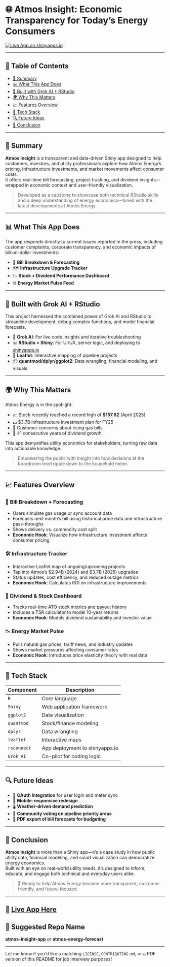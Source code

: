 # 🌐 Atmos Insight: Economic Transparency for Today’s Energy Consumers

[![Live App on shinyapps.io](https://img.shields.io/badge/Live%20App-Atmos%20Insight-brightgreen?style=flat&logo=R)](https://mmcdonald411.shinyapps.io/AtmosInsight2025/)

---

## 📌 Table of Contents  
- [🚀 Summary](#-summary)  
- [📊 What This App Does](#-what-this-app-does)  
- [🧠 Built with Grok AI + RStudio](#-built-with-grok-ai--rstudio)  
- [🌍 Why This Matters](#-why-this-matters)  
- [📈 Features Overview](#-features-overview)  
- [🧰 Tech Stack](#-tech-stack)  
- [🔍 Future Ideas](#-future-ideas)  
- [🏁 Conclusion](#-conclusion)

---

## 🚀 Summary  
**Atmos Insight** is a transparent and data-driven Shiny app designed to help customers, investors, and utility professionals explore how Atmos Energy’s pricing, infrastructure investments, and market movements affect consumer costs.  
It offers real-time bill forecasting, project tracking, and dividend insights—wrapped in economic context and user-friendly visualization.

> Developed as a capstone to showcase both technical RStudio skills and a deep understanding of energy economics—timed with the latest developments at Atmos Energy.

---

## 📊 What This App Does  
The app responds directly to current issues reported in the press, including customer complaints, corporate transparency, and economic impacts of billion-dollar investments:

- 🔢 **Bill Breakdown & Forecasting**  
- 🗺️ **Infrastructure Upgrade Tracker**  
- 📉 **Stock + Dividend Performance Dashboard**  
- 🌐 **Energy Market Pulse Feed**

---

## 🧠 Built with Grok AI + RStudio  
This project harnessed the combined power of Grok AI and RStudio to streamline development, debug complex functions, and model financial forecasts.

- 🧠 **Grok AI**: For live code insights and iterative troubleshooting  
- 📊 **RStudio + Shiny**: For UI/UX, server logic, and deploying to [shinyapps.io](https://www.shinyapps.io)  
- 🌿 **Leaflet**: Interactive mapping of pipeline projects  
- 📦 **quantmod/dplyr/ggplot2**: Data wrangling, financial modeling, and visuals

---

## 🌍 Why This Matters  
Atmos Energy is in the spotlight:
- 📈 Stock recently reached a record high of **$157.62** (April 2025)
- 💵 $3.7B infrastructure investment plan for FY25
- 💬 Customer concerns about rising gas bills
- 🔁 41 consecutive years of dividend growth  

This app demystifies utility economics for stakeholders, turning raw data into actionable knowledge.

> Empowering the public with insight into how decisions at the boardroom level ripple down to the household meter.

---

## 📈 Features Overview

### 🧾 Bill Breakdown + Forecasting  
- Users simulate gas usage or sync account data  
- Forecasts next month’s bill using historical price data and infrastructure pass-throughs  
- Shows delivery vs. commodity cost split  
- **Economic Hook**: Visualize how infrastructure investment affects consumer pricing

### 🛠️ Infrastructure Tracker  
- Interactive Leaflet map of ongoing/upcoming projects  
- Tap into Atmos’s $2.94B (2024) and $3.7B (2025) upgrades  
- Status updates, cost efficiency, and reduced outage metrics  
- **Economic Hook**: Calculates ROI on infrastructure improvements

### 💸 Dividend & Stock Dashboard  
- Tracks real-time ATO stock metrics and payout history  
- Includes a TSR calculator to model 10-year returns  
- **Economic Hook**: Models dividend sustainability and investor value

### 📉 Energy Market Pulse  
- Pulls natural gas prices, tariff news, and industry updates  
- Shows market pressures affecting consumer rates  
- **Economic Hook**: Introduces price elasticity theory with real data

---

## 🧰 Tech Stack

| Component     | Description                           |
|---------------|---------------------------------------|
| `R`           | Core language                         |
| `Shiny`       | Web application framework             |
| `ggplot2`     | Data visualization                    |
| `quantmod`    | Stock/finance modeling                |
| `dplyr`       | Data wrangling                        |
| `leaflet`     | Interactive maps                      |
| `rsconnect`   | App deployment to shinyapps.io        |
| `Grok AI`     | Co-pilot for coding logic             |

---

## 🔍 Future Ideas

- 🔐 **OAuth Integration** for user login and meter sync  
- 📲 **Mobile-responsive redesign**  
- 🌡️ **Weather-driven demand prediction**  
- 💬 **Community voting on pipeline priority areas**  
- 🧾 **PDF export of bill forecasts for budgeting**

---

## 🏁 Conclusion  
**Atmos Insight** is more than a Shiny app—it’s a case study in how public utility data, financial modeling, and smart visualization can democratize energy economics.  
Built with an eye on real-world utility needs, it’s designed to inform, educate, and engage both technical and everyday users alike.

> 🚀 Ready to help Atmos Energy become more transparent, customer-friendly, and future-focused.

---

## 🔗 [Live App Here](https://mmcdonald411.shinyapps.io/AtmosInsight2025/)

## 📂 Suggested Repo Name  
**atmos-insight-app** or **atmos-energy-forecast**

---

Let me know if you'd like a matching `LICENSE`, `CONTRIBUTING.md`, or a PDF version of this README for job interview purposes!
